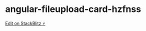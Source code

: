 # angular-fileupload-card-hzfnss

[Edit on StackBlitz ⚡️](https://stackblitz.com/edit/angular-fileupload-card-hzfnss)